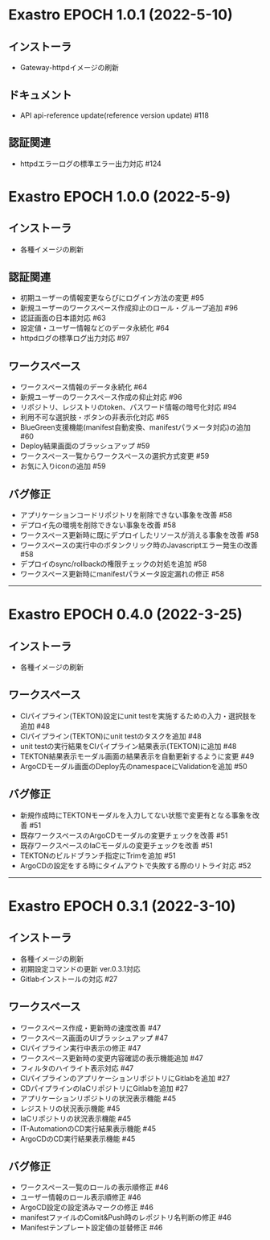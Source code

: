 Exastro EPOCH 1.0.1 (2022-5-10)
==================================================

インストーラ
---------------
 * Gateway-httpdイメージの刷新

ドキュメント
---------------
* API api-reference update(reference version update) #118

認証関連
---------------
 * httpdエラーログの標準エラー出力対応 #124


Exastro EPOCH 1.0.0 (2022-5-9)
==================================================

インストーラ
---------------
 * 各種イメージの刷新

認証関連
---------------
 * 初期ユーザーの情報変更ならびにログイン方法の変更 #95
 * 新規ユーザーのワークスペース作成抑止のロール・グループ追加 #96
 * 認証画面の日本語対応 #63
 * 設定値・ユーザー情報などのデータ永続化 #64
 * httpdログの標準ログ出力対応 #97

ワークスペース
---------------
 * ワークスペース情報のデータ永続化 #64
 * 新規ユーザーのワークスペース作成の抑止対応 #96
 * リポジトリ、レジストリのtoken、パスワード情報の暗号化対応 #94
 * 利用不可な選択肢・ボタンの非表示化対応 #65
 * BlueGreen支援機能(manifest自動変換、manifestパラメータ対応)の追加 #60
 * Deploy結果画面のブラッシュアップ #59
 * ワークスペース一覧からワークスペースの選択方式変更 #59
 * お気に入りiconの追加 #59

バグ修正
---------------
 * アプリケーションコードリポジトリを削除できない事象を改善 #58
 * デプロイ先の環境を削除できない事象を改善 #58
 * ワークスペース更新時に既にデプロイしたリソースが消える事象を改善 #58
 * ワークスペースの実行中のボタンクリック時のJavascriptエラー発生の改善 #58
 * デプロイのsync/rollbackの権限チェックの対処を追加 #58
 * ワークスペース更新時にmanifestパラメータ設定漏れの修正 #58


*******************************************************************************************************

Exastro EPOCH 0.4.0 (2022-3-25)
==================================================

インストーラ
---------------
 * 各種イメージの刷新

ワークスペース
---------------
 * CIパイプライン(TEKTON)設定にunit testを実施するための入力・選択肢を追加 #48
 * CIパイプライン(TEKTON)にunit testのタスクを追加 #48
 * unit testの実行結果をCIパイプライン結果表示(TEKTON)に追加 #48
 * TEKTON結果表示モーダル画面の結果表示を自動更新するように変更 #49
 * ArgoCDモーダル画面のDeploy先のnamespaceにValidationを追加 #50

バグ修正
---------------
 * 新規作成時にTEKTONモーダルを入力してない状態で変更有となる事象を改善 #51
 * 既存ワークスペースのArgoCDモーダルの変更チェックを改善 #51
 * 既存ワークスペースのIaCモーダルの変更チェックを改善 #51
 * TEKTONのビルドブランチ指定にTrimを追加 #51
 * ArgoCDの設定をする時にタイムアウトで失敗する際のリトライ対応 #52

*******************************************************************************************************

Exastro EPOCH 0.3.1 (2022-3-10)
==================================================

インストーラ
---------------
 * 各種イメージの刷新
 * 初期設定コマンドの更新 ver.0.3.1対応
 * Gitlabインストールの対応 #27

ワークスペース
---------------
 * ワークスペース作成・更新時の速度改善 #47
 * ワークスペース画面のUIブラッシュアップ #47
 * CIパイプライン実行中表示の修正 #47
 * ワークスペース更新時の変更内容確認の表示機能追加 #47
 * フィルタのハイライト表示対応 #47
 * CIパイプラインのアプリケーションリポジトリにGitlabを追加 #27
 * CDパイプラインのIaCリポジトリにGitlabを追加 #27
 * アプリケーションリポジトリの状況表示機能 #45
 * レジストリの状況表示機能 #45
 * IaCリポジトリの状況表示機能 #45
 * IT-AutomationのCD実行結果表示機能 #45
 * ArgoCDのCD実行結果表示機能 #45

バグ修正
---------------
 * ワークスペース一覧のロールの表示順修正 #46
 * ユーザー情報のロール表示順修正 #46
 * ArgoCD設定の設定済みマークの修正 #46
 * manifestファイルのComit&Push時のレポジトリ名判断の修正 #46
 * Manifestテンプレート設定値の並替修正 #46
